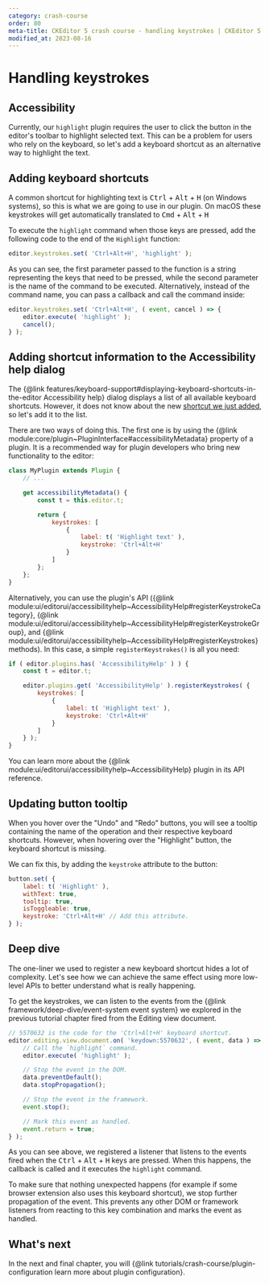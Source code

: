 ```yaml
---
category: crash-course
order: 80
meta-title: CKEditor 5 crash course - handling keystrokes | CKEditor 5 Documentation
modified_at: 2023-08-16
---
```


# Handling keystrokes

## Accessibility

Currently, our `highlight` plugin requires the user to click the button in the editor's toolbar to highlight selected text. This can be a problem for users who rely on the keyboard, so let's add a keyboard shortcut as an alternative way to highlight the text.

## Adding keyboard shortcuts

A common shortcut for highlighting text is <kbd>Ctrl</kbd> + <kbd>Alt</kbd> + <kbd>H</kbd> (on Windows systems), so this is what we are going to use in our plugin. On macOS these keystrokes will get automatically translated to <kbd>Cmd</kbd> + <kbd>Alt</kbd> + <kbd>H</kbd>

To execute the `highlight` command when those keys are pressed, add the following code to the end of the `Highlight` function:

```js
editor.keystrokes.set( 'Ctrl+Alt+H', 'highlight' );
```

As you can see, the first parameter passed to the function is a string representing the keys that need to be pressed, while the second parameter is the name of the command to be executed. Alternatively, instead of the command name, you can pass a callback and call the command inside:

```js
editor.keystrokes.set( 'Ctrl+Alt+H', ( event, cancel ) => {
	editor.execute( 'highlight' );
	cancel();
} );
```

## Adding shortcut information to the Accessibility help dialog

The {@link features/keyboard-support#displaying-keyboard-shortcuts-in-the-editor Accessibility help} dialog displays a list of all available keyboard shortcuts. However, it does not know about the new [shortcut we just added](#adding-keyboard-shortcuts), so let's add it to the list.

There are two ways of doing this. The first one is by using the {@link module:core/plugin~PluginInterface#accessibilityMetadata} property of a plugin. It is a recommended way for plugin developers who bring new functionality to the editor:

```js
class MyPlugin extends Plugin {
	// ...

	get accessibilityMetadata() {
		const t = this.editor.t;

		return {
			keystrokes: [
				{
					label: t( 'Highlight text' ),
					keystroke: 'Ctrl+Alt+H'
				}
			]
		};
	};
}
```

Alternatively, you can use the plugin's API ({@link module:ui/editorui/accessibilityhelp~AccessibilityHelp#registerKeystrokeCategory}, {@link module:ui/editorui/accessibilityhelp~AccessibilityHelp#registerKeystrokeGroup}, and {@link module:ui/editorui/accessibilityhelp~AccessibilityHelp#registerKeystrokes} methods). In this case, a simple `registerKeystrokes()` is all you need:

```js
if ( editor.plugins.has( 'AccessibilityHelp' ) ) {
	const t = editor.t;

	editor.plugins.get( 'AccessibilityHelp' ).registerKeystrokes( {
		keystrokes: [
			{
				label: t( 'Highlight text' ),
				keystroke: 'Ctrl+Alt+H'
			}
		]
	} );
}
```

You can learn more about the {@link module:ui/editorui/accessibilityhelp~AccessibilityHelp} plugin in its API reference.

## Updating button tooltip

When you hover over the "Undo" and "Redo" buttons, you will see a tooltip containing the name of the operation and their respective keyboard shortcuts. However, when hovering over the "Highlight" button, the keyboard shortcut is missing.

We can fix this, by adding the `keystroke` attribute to the button:

```js
button.set( {
	label: t( 'Highlight' ),
	withText: true,
	tooltip: true,
	isToggleable: true,
	keystroke: 'Ctrl+Alt+H' // Add this attribute.
} );
```

## Deep dive

The one-liner we used to register a new keyboard shortcut hides a lot of complexity. Let's see how we can achieve the same effect using more low-level APIs to better understand what is really happening.

To get the keystrokes, we can listen to the events from the {@link framework/deep-dive/event-system event system} we explored in the previous tutorial chapter fired from the Editing view document.

```js
// 5570632 is the code for the 'Ctrl+Alt+H' keyboard shortcut.
editor.editing.view.document.on( 'keydown:5570632', ( event, data ) => {
	// Call the `highlight` command.
	editor.execute( 'highlight' );

	// Stop the event in the DOM.
	data.preventDefault();
	data.stopPropagation();

	// Stop the event in the framework.
	event.stop();

	// Mark this event as handled.
	event.return = true;
} );
```

As you can see above, we registered a listener that listens to the events fired when the <kbd>Ctrl</kbd> + <kbd>Alt</kbd> + <kbd>H</kbd> keys are pressed. When this happens, the callback is called and it executes the `highlight` command.

To make sure that nothing unexpected happens (for example if some browser extension also uses this keyboard shortcut), we stop further propagation of the event. This prevents any other DOM or framework listeners from reacting to this key combination and marks the event as handled.

## What's next

In the next and final chapter, you will {@link tutorials/crash-course/plugin-configuration learn more about plugin configuration}.
